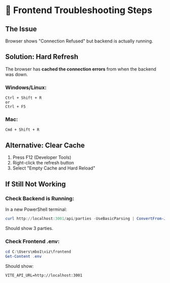 # 🔧 Frontend Troubleshooting Steps

## The Issue
Browser shows "Connection Refused" but backend is actually running.

## Solution: Hard Refresh

The browser has **cached the connection errors** from when the backend was down.

### Windows/Linux:
```
Ctrl + Shift + R
or
Ctrl + F5
```

### Mac:
```
Cmd + Shift + R
```

## Alternative: Clear Cache
1. Press F12 (Developer Tools)
2. Right-click the refresh button
3. Select "Empty Cache and Hard Reload"

## If Still Not Working

### Check Backend is Running:
In a new PowerShell terminal:
```powershell
curl http://localhost:3001/api/parties -UseBasicParsing | ConvertFrom-Json
```

Should show 3 parties.

### Check Frontend .env:
```powershell
cd C:\Users\mbo1\viz\frontend
Get-Content .env
```

Should show:
```
VITE_API_URL=http://localhost:3001
```

